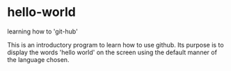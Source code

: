hello-world
===========
learning how to 'git-hub'

This is an introductory program to learn how to use github.
Its purpose is to display the words 'hello world' on the screen
using the default manner of the language chosen.
